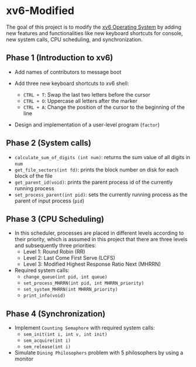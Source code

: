 # xv6-Modified
The goal of this project is to modify the [xv6 Operating System](https://github.com/mit-pdos/xv6-public) by adding new features and functionalities like new keyboard shortcuts for console, new system calls, CPU scheduling, and synchronization.

## Phase 1 (Introduction to xv6)
* Add names of contributors to message boot
* Add three new keyboard shortcuts to xv6 shell:
  * `CTRL + T`: Swap the last two letters before the cursor
  * `CTRL + O`: Uppercase all letters after the marker
  * `CTRL + A`: Change the position of the cursor to the beginning of the line
  
* Design and implementation of a user-level program (`factor`)


## Phase 2 (System calls)
* `calculate_sum_of_digits (int num)`: returns the sum value of all digits in `num`
* `get_file_sectors(int fd)`: prints the block number on disk for each block of the file
* `get_parent_id(void)`: prints the parent process id of the currently running process
* `set_process_parent(int pid)`: sets the currently running process as the parent of input process (`pid`)

## Phase 3 (CPU Scheduling)
* In this scheduler, processes are placed in different levels according to their priority, which is assumed in this project that there are three levels and subsequently three priorities:
  * Level 1: Round Robin (RR)
  * Level 2: Last Come First Serve (LCFS)
  * Level 3: Modified Highest Response Ratio Next (MHRRN)
* Required system calls:
  * `change_queue(int pid, int queue)`
  * `set_process_MHRRN(int pid, int MHRRN_priority)`
  * `set_system_MHRRN(int MHRRN_priority)`
  *  `print_info(void)`
  
## Phase 4 (Synchronization)
* Implement `Counting Semaphore` with required system calls:
  * `sem_init(int i, int v, int init)`
  * `sem_acquire(int i)`
  * `sem_release(int i)`
* Simulate `Dining Philosophers` problem with 5 philosophers by using a monitor

